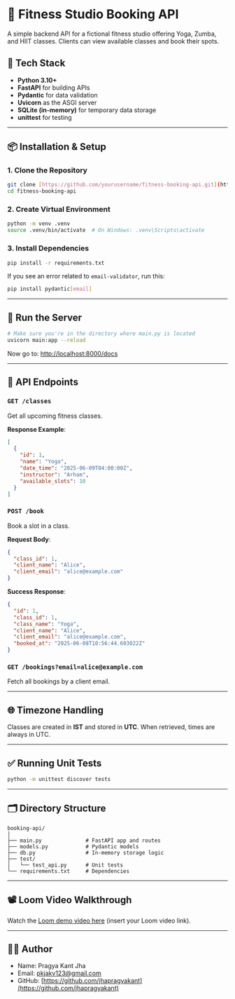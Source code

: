 
# 🧘 Fitness Studio Booking API

A simple backend API for a fictional fitness studio offering Yoga, Zumba, and HIIT classes. Clients can view available classes and book their spots.

## 🚀 Tech Stack

- **Python 3.10+**
- **FastAPI** for building APIs
- **Pydantic** for data validation
- **Uvicorn** as the ASGI server
- **SQLite (in-memory)** for temporary data storage
- **unittest** for testing

---

## 📦 Installation & Setup

### 1. Clone the Repository

```bash
git clone [https://github.com/yourusername/fitness-booking-api.git](https://github.com/jhapragyakant/booking-api.git)
cd fitness-booking-api
```

### 2. Create Virtual Environment

```bash
python -m venv .venv
source .venv/bin/activate  # On Windows: .venv\Scripts\activate
```

### 3. Install Dependencies

```bash
pip install -r requirements.txt
```

If you see an error related to `email-validator`, run this:

```bash
pip install pydantic[email]
```

---

## 🧪 Run the Server

```bash
# Make sure you're in the directory where main.py is located
uvicorn main:app --reload
```

Now go to: [http://localhost:8000/docs](http://localhost:8000/docs)

---

## 🧾 API Endpoints

### `GET /classes`
Get all upcoming fitness classes.

**Response Example**:

```json
[
  {
    "id": 1,
    "name": "Yoga",
    "date_time": "2025-06-09T04:00:00Z",
    "instructor": "Arham",
    "available_slots": 10
  }
]
```

### `POST /book`
Book a slot in a class.

**Request Body**:

```json
{
  "class_id": 1,
  "client_name": "Alice",
  "client_email": "alice@example.com"
}
```

**Success Response**:

```json
{
  "id": 1,
  "class_id": 1,
  "class_name": "Yoga",
  "client_name": "Alice",
  "client_email": "alice@example.com",
  "booked_at": "2025-06-08T10:56:44.603022Z"
}
```

### `GET /bookings?email=alice@example.com`
Fetch all bookings by a client email.

---

## 🌐 Timezone Handling

Classes are created in **IST** and stored in **UTC**. When retrieved, times are always in UTC.

---

## ✅ Running Unit Tests

```bash
python -m unittest discover tests
```

---

## 🗂 Directory Structure

```
booking-api/
│
├── main.py              # FastAPI app and routes
├── models.py            # Pydantic models
├── db.py                # In-memory storage logic
├── test/
│   └── test_api.py      # Unit tests
└── requirements.txt     # Dependencies
```

---

## 📽 Loom Video Walkthrough

Watch the [Loom demo video here](#) (insert your Loom video link).

---

## 👨‍💻 Author

- Name: Pragya Kant Jha
- Email: [pkjakv123@gmail.com](mailto:pkjakv123@gmail.com)
- GitHub: [https://github.com/jhapragyakant](https://github.com/jhapragyakant)
